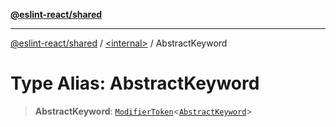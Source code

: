 [**@eslint-react/shared**](../../README.md)

***

[@eslint-react/shared](../../README.md) / [\<internal\>](../README.md) / AbstractKeyword

# Type Alias: AbstractKeyword

> **AbstractKeyword**: [`ModifierToken`](../interfaces/ModifierToken.md)\<[`AbstractKeyword`](../enumerations/SyntaxKind.md#abstractkeyword)\>
